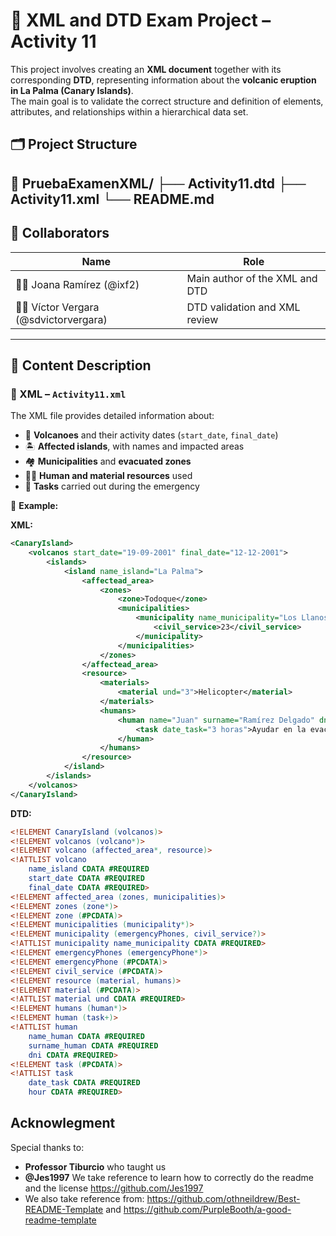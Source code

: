 # 🌋 XML and DTD Exam Project – Activity 11

This project involves creating an **XML document** together with its corresponding **DTD**, representing information about the **volcanic eruption in La Palma (Canary Islands)**.  
The main goal is to validate the correct structure and definition of elements, attributes, and relationships within a hierarchical data set.

## 🗂️ Project Structure
📁 PruebaExamenXML/
├── Activity11.dtd
├── Activity11.xml
└── README.md
---

## 👥 Collaborators

| Name | Role |
|------|------|
| 🧑‍💻 Joana Ramírez (@ixf2) | Main author of the XML and DTD |
| 👨‍💻 Víctor Vergara (@sdvictorvergara) | DTD validation and XML review |

---

## 📘 Content Description

### 🧩 XML – `Activity11.xml`

The XML file provides detailed information about:

- 🌋 **Volcanoes** and their activity dates (`start_date`, `final_date`)  
- 🏝️ **Affected islands**, with names and impacted areas  
- 🏘️ **Municipalities** and **evacuated zones**  
- 🧑‍🚒 **Human and material resources** used  
- 👷 **Tasks** carried out during the emergency  

📄 **Example:**

**XML:**
```xml
<CanaryIsland>
    <volcanos start_date="19-09-2001" final_date="12-12-2001">
        <islands>
            <island name_island="La Palma">
                <affectead_area>
                    <zones>
                        <zone>Todoque</zone>
                        <municipalities>
                            <municipality name_municipality="Los Llanos de Aridane" sos="123123123">
                                <civil_service>23</civil_service>
                            </municipality>
                        </municipalities>
                    </zones>
                </affectead_area>
                <resource>
                    <materials>
                        <material und="3">Helicopter</material>
                    </materials>
                    <humans>
                        <human name="Juan" surname="Ramírez Delgado" dni="1212121212S">
                            <task date_task="3 horas">Ayudar en la evacuación de los habitantes de Todoque</task>
                        </human>
                    </humans>
                </resource>
            </island>
        </islands>
    </volcanos>
</CanaryIsland>
```

**DTD:**
```dtd
<!ELEMENT CanaryIsland (volcanos)>
<!ELEMENT volcanos (volcano*)>
<!ELEMENT volcano (affected_area*, resource)>
<!ATTLIST volcano 
    name_island CDATA #REQUIRED
    start_date CDATA #REQUIRED
    final_date CDATA #REQUIRED>
<!ELEMENT affected_area (zones, municipalities)>
<!ELEMENT zones (zone*)>
<!ELEMENT zone (#PCDATA)>
<!ELEMENT municipalities (municipality*)>
<!ELEMENT municipality (emergencyPhones, civil_service?)>
<!ATTLIST municipality name_municipality CDATA #REQUIRED>
<!ELEMENT emergencyPhones (emergencyPhone*)>
<!ELEMENT emergencyPhone (#PCDATA)>
<!ELEMENT civil_service (#PCDATA)>
<!ELEMENT resource (material, humans)>
<!ELEMENT material (#PCDATA)>
<!ATTLIST material und CDATA #REQUIRED>
<!ELEMENT humans (human*)>
<!ELEMENT human (task+)>
<!ATTLIST human 
    name_human CDATA #REQUIRED
    surname_human CDATA #REQUIRED
    dni CDATA #REQUIRED>
<!ELEMENT task (#PCDATA)>
<!ATTLIST task 
    date_task CDATA #REQUIRED
    hour CDATA #REQUIRED>
```


## Acknowlegment

Special thanks to:

- **Professor Tiburcio** who taught us
- **@Jes1997** We take reference to learn how to correctly do the readme and the license https://github.com/Jes1997
- We also take reference from: https://github.com/othneildrew/Best-README-Template and https://github.com/PurpleBooth/a-good-readme-template